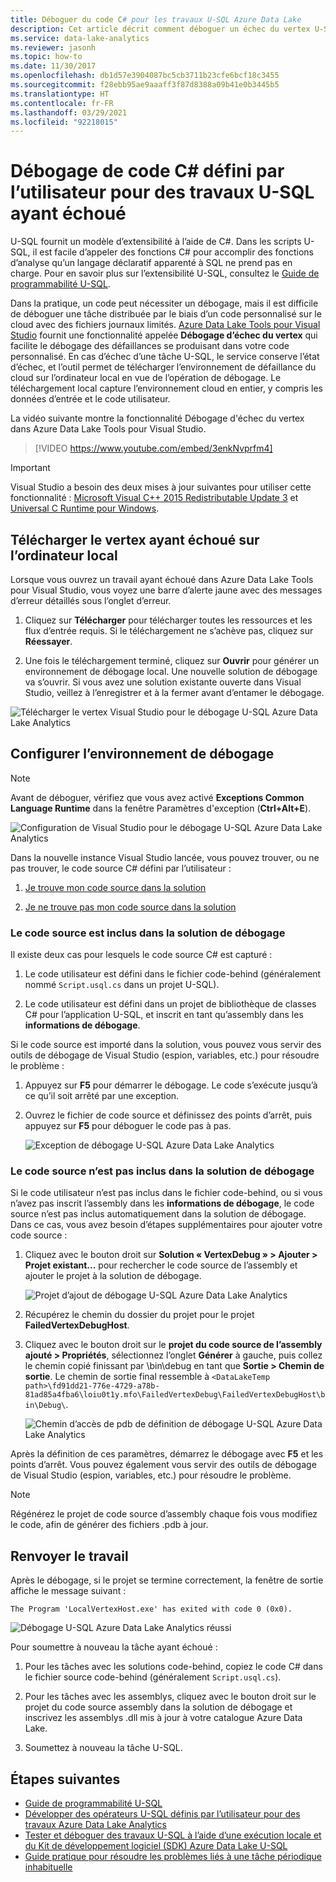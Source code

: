 ```yaml
---
title: Déboguer du code C# pour les travaux U-SQL Azure Data Lake
description: Cet article décrit comment déboguer un échec du vertex U-SQL à l’aide d’Azure Data Lake Tools pour Visual Studio.
ms.service: data-lake-analytics
ms.reviewer: jasonh
ms.topic: how-to
ms.date: 11/30/2017
ms.openlocfilehash: db1d57e3904087bc5cb3711b23cfe6bcf18c3455
ms.sourcegitcommit: f28ebb95ae9aaaff3f87d8388a09b41e0b3445b5
ms.translationtype: HT
ms.contentlocale: fr-FR
ms.lasthandoff: 03/29/2021
ms.locfileid: "92218015"
---
```

# <a name="debug-user-defined-c-code-for-failed-u-sql-jobs"></a>Débogage de code C# défini par l’utilisateur pour des travaux U-SQL ayant échoué

U-SQL fournit un modèle d’extensibilité à l’aide de C#. Dans les scripts U-SQL, il est facile d’appeler des fonctions C# pour accomplir des fonctions d’analyse qu’un langage déclaratif apparenté à SQL ne prend pas en charge. Pour en savoir plus sur l’extensibilité U-SQL, consultez le [Guide de programmabilité U-SQL](./data-lake-analytics-u-sql-programmability-guide.md#use-user-defined-functions-udf). 

Dans la pratique, un code peut nécessiter un débogage, mais il est difficile de déboguer une tâche distribuée par le biais d’un code personnalisé sur le cloud avec des fichiers journaux limités. [Azure Data Lake Tools pour Visual Studio](https://aka.ms/adltoolsvs) fournit une fonctionnalité appelée **Débogage d’échec du vertex** qui facilite le débogage des défaillances se produisant dans votre code personnalisé. En cas d’échec d’une tâche U-SQL, le service conserve l’état d’échec, et l’outil permet de télécharger l’environnement de défaillance du cloud sur l’ordinateur local en vue de l’opération de débogage. Le téléchargement local capture l’environnement cloud en entier, y compris les données d’entrée et le code utilisateur.

La vidéo suivante montre la fonctionnalité Débogage d'échec du vertex dans Azure Data Lake Tools pour Visual Studio.

> [!VIDEO https://www.youtube.com/embed/3enkNvprfm4]
>

> [!IMPORTANT]
> Visual Studio a besoin des deux mises à jour suivantes pour utiliser cette fonctionnalité : [Microsoft Visual C++ 2015 Redistributable Update 3](https://www.microsoft.com/en-us/download/details.aspx?id=53840) et [Universal C Runtime pour Windows](https://www.microsoft.com/download/details.aspx?id=50410).
>

## <a name="download-failed-vertex-to-local-machine"></a>Télécharger le vertex ayant échoué sur l’ordinateur local

Lorsque vous ouvrez un travail ayant échoué dans Azure Data Lake Tools pour Visual Studio, vous voyez une barre d’alerte jaune avec des messages d’erreur détaillés sous l’onglet d’erreur.

1. Cliquez sur **Télécharger** pour télécharger toutes les ressources et les flux d’entrée requis. Si le téléchargement ne s’achève pas, cliquez sur **Réessayer**.

2. Une fois le téléchargement terminé, cliquez sur **Ouvrir** pour générer un environnement de débogage local. Une nouvelle solution de débogage va s’ouvrir. Si vous avez une solution existante ouverte dans Visual Studio, veillez à l’enregistrer et à la fermer avant d’entamer le débogage.

![Télécharger le vertex Visual Studio pour le débogage U-SQL Azure Data Lake Analytics](./media/data-lake-analytics-debug-u-sql-jobs/data-lake-analytics-download-vertex.png)

## <a name="configure-the-debugging-environment"></a>Configurer l’environnement de débogage

> [!NOTE]
> Avant de déboguer, vérifiez que vous avez activé **Exceptions Common Language Runtime** dans la fenêtre Paramètres d'exception (**Ctrl+Alt+E**).

![Configuration de Visual Studio pour le débogage U-SQL Azure Data Lake Analytics](./media/data-lake-analytics-debug-u-sql-jobs/data-lake-analytics-clr-exception-setting.png)

Dans la nouvelle instance Visual Studio lancée, vous pouvez trouver, ou ne pas trouver, le code source C# défini par l’utilisateur :

1. [Je trouve mon code source dans la solution](#source-code-is-included-in-debugging-solution)

2. [Je ne trouve pas mon code source dans la solution](#source-code-is-not-included-in-debugging-solution)

### <a name="source-code-is-included-in-debugging-solution"></a>Le code source est inclus dans la solution de débogage

Il existe deux cas pour lesquels le code source C# est capturé :

1. Le code utilisateur est défini dans le fichier code-behind (généralement nommé `Script.usql.cs` dans un projet U-SQL).

2. Le code utilisateur est défini dans un projet de bibliothèque de classes C# pour l’application U-SQL, et inscrit en tant qu’assembly dans les **informations de débogage**.

Si le code source est importé dans la solution, vous pouvez vous servir des outils de débogage de Visual Studio (espion, variables, etc.) pour résoudre le problème :

1. Appuyez sur **F5** pour démarrer le débogage. Le code s’exécute jusqu’à ce qu’il soit arrêté par une exception.

2. Ouvrez le fichier de code source et définissez des points d’arrêt, puis appuyez sur **F5** pour déboguer le code pas à pas.

    ![Exception de débogage U-SQL Azure Data Lake Analytics](./media/data-lake-analytics-debug-u-sql-jobs/data-lake-analytics-debug-exception.png)

### <a name="source-code-is-not-included-in-debugging-solution"></a>Le code source n’est pas inclus dans la solution de débogage

Si le code utilisateur n’est pas inclus dans le fichier code-behind, ou si vous n’avez pas inscrit l’assembly dans les **informations de débogage**, le code source n’est pas inclus automatiquement dans la solution de débogage. Dans ce cas, vous avez besoin d’étapes supplémentaires pour ajouter votre code source :

1. Cliquez avec le bouton droit sur **Solution « VertexDebug » > Ajouter > Projet existant...** pour rechercher le code source de l’assembly et ajouter le projet à la solution de débogage.

    ![Projet d’ajout de débogage U-SQL Azure Data Lake Analytics](./media/data-lake-analytics-debug-u-sql-jobs/data-lake-analytics-add-project-to-debug-solution.png)

2. Récupérez le chemin du dossier du projet pour le projet **FailedVertexDebugHost**. 

3. Cliquez avec le bouton droit sur le **projet du code source de l’assembly ajouté > Propriétés**, sélectionnez l’onglet **Générer** à gauche, puis collez le chemin copié finissant par \bin\debug en tant que **Sortie > Chemin de sortie**. Le chemin de sortie final ressemble à `<DataLakeTemp path>\fd91dd21-776e-4729-a78b-81ad85a4fba6\loiu0t1y.mfo\FailedVertexDebug\FailedVertexDebugHost\bin\Debug\`.

    ![Chemin d’accès de pdb de définition de débogage U-SQL Azure Data Lake Analytics](./media/data-lake-analytics-debug-u-sql-jobs/data-lake-analytics-set-pdb-path.png)

Après la définition de ces paramètres, démarrez le débogage avec **F5** et les points d’arrêt. Vous pouvez également vous servir des outils de débogage de Visual Studio (espion, variables, etc.) pour résoudre le problème.

> [!NOTE]
> Régénérez le projet de code source d’assembly chaque fois vous modifiez le code, afin de générer des fichiers .pdb à jour.

## <a name="resubmit-the-job"></a>Renvoyer le travail

Après le débogage, si le projet se termine correctement, la fenêtre de sortie affiche le message suivant :

`The Program 'LocalVertexHost.exe' has exited with code 0 (0x0).`

![Débogage U-SQL Azure Data Lake Analytics réussi](./media/data-lake-analytics-debug-u-sql-jobs/data-lake-analytics-debug-succeed.png)

Pour soumettre à nouveau la tâche ayant échoué :

1. Pour les tâches avec les solutions code-behind, copiez le code C# dans le fichier source code-behind (généralement `Script.usql.cs`).

2. Pour les tâches avec les assemblys, cliquez avec le bouton droit sur le projet du code source assembly dans la solution de débogage et inscrivez les assemblys .dll mis à jour à votre catalogue Azure Data Lake.

3. Soumettez à nouveau la tâche U-SQL.

## <a name="next-steps"></a>Étapes suivantes

- [Guide de programmabilité U-SQL](data-lake-analytics-u-sql-programmability-guide.md)
- [Développer des opérateurs U-SQL définis par l’utilisateur pour des travaux Azure Data Lake Analytics](data-lake-analytics-u-sql-develop-user-defined-operators.md)
- [Tester et déboguer des travaux U-SQL à l’aide d’une exécution locale et du Kit de développement logiciel (SDK) Azure Data Lake U-SQL](data-lake-analytics-data-lake-tools-local-run.md)
- [Guide pratique pour résoudre les problèmes liés à une tâche périodique inhabituelle](data-lake-analytics-data-lake-tools-debug-recurring-job.md)